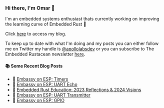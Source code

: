 ### Hi there, I'm Omar 👋

I'm an embedded systems enthusiast thats currently working on improving the learning curve of Embedded Rust 🦀

Click [here](https://apollolabsblog.hashnode.dev/) to access my blog.

To keep up to date with what I'm doing and my posts you can either follow me on Twitter my handle is [@apollolabsdev](https://twitter.com/apollolabsbin) or you can subscribe to The Embedded Rustacean newsletter [here](https://www.theembeddedrustacean.com/subscribe).

<!--
**apollolabsdev/apollolabsdev** is a ✨ _special_ ✨ repository because its `README.md` (this file) appears on your GitHub profile.

Here are some ideas to get you started:

- 🔭 I’m currently working on ...
- 🌱 I’m currently learning ...
- 👯 I’m looking to collaborate on ...
- 🤔 I’m looking for help with ...
- 💬 Ask me about ...
- 📫 How to reach me: ...
- 😄 Pronouns: ...
- ⚡ Fun fact: ...
-->


#### :books: Some Recent Blog Posts
<!-- BLOGPOSTS:START -->
 - 💫 [Embassy on ESP: Timers](https://apollolabsblog.hashnode.dev/embassy-on-esp-timers)
 - 🌮 [Embassy on ESP: UART Echo](https://apollolabsblog.hashnode.dev/embassy-on-esp-uart-echo)
 - 💫 [Embedded Rust Education: 2023 Reflections &amp; 2024 Visions](https://apollolabsblog.hashnode.dev/embedded-rust-education-2023-reflections-2024-visions)
 - 🚀 [Embassy on ESP: UART Transmitter](https://apollolabsblog.hashnode.dev/embassy-on-esp-uart-transmitter)
 - 💫 [Embassy on ESP: GPIO](https://apollolabsblog.hashnode.dev/embassy-on-esp-gpio)<!-- BLOGPOSTS:END -->
